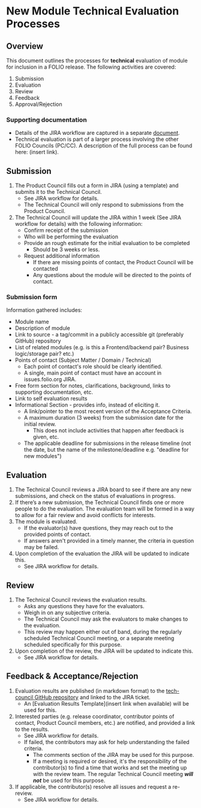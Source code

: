 # New Module Technical Evaluation Processes

## Overview
This document outlines the processes for **technical** evaluation of module for inclusion in a FOLIO release.  The following activities are covered:
1. Submission
1. Evaluation
1. Review
1. Feedback
1. Approval/Rejection

### Supporting documentation
* Details of the JIRA workflow are captured in a separate [document](TECH_EVAL_JIRA.md). 
* Technical evaluation is part of a larger process involving the other FOLIO Councils (PC/CC).  A description of the full process can be found here:  (insert link). 

## Submission
1. The Product Council fills out a form in JIRA (using a template) and submits it to the Technical Council.  
    * See JIRA workflow for details.
    * The Technical Council will only respond to submissions from the Product Council.
1. The Technical Council will update the JIRA within 1 week (See JIRA workflow for details) with the following information:
    * Confirm receipt of the submission
    * Who will be performing the evaluation
    * Provide an rough estimate for the initial evaluation to be completed
      * Should be 3 weeks or less.
    * Request additional information
      * If there are missing points of contact, the Product Council will be contacted
      * Any questions about the module will be directed to the points of contact.

### Submission form
Information gathered includes:
* Module name
* Description of module
* Link to source - a tag/commit in a publicly accessible git (preferably GitHub) repository 
* List of related modules (e.g. is this a Frontend/backend pair?  Business logic/storage pair?  etc.)
* Points of contact (Subject Matter / Domain / Technical)
  * Each point of contact's role should be clearly identified.
  * A single, main point of contact must have an account in issues.folio.org JIRA.
* Free form section for notes, clarifications, background, links to supporting documentation, etc.
* Link to self evaluation results
* Informational Section - provides info, instead of eliciting it.
  * A link/pointer to the most recent version of the Acceptance Criteria.
  * A maximum duration (3 weeks) from the submission date for the initial review.  
    * This does not include activities that happen after feedback is given, etc. 
  * The applicable deadline for submissions in the release timeline (not the date, but the name of the milestone/deadline e.g. "deadline for new modules")

## Evaluation
1. The Technical Council reviews a JIRA board to see if there are any new submissions, and check on the status of evaluations in progress.
1. If there’s a new submission, the Technical Council finds one or more people to do the evaluation. The evaluation team will be formed in a way to allow for a fair review and avoid conflicts for interests.
1. The module is evaluated.
    * If the evaluator(s) have questions, they may reach out to the provided points of contact.
    * If answers aren't provided in a timely manner, the criteria in question may be failed.
1. Upon completion of the evaluation the JIRA will be updated to indicate this.
    * See JIRA workflow for details.

## Review
1. The Technical Council reviews the evaluation results.
    * Asks any questions they have for the evaluators.
    * Weigh in on any subjective criteria.
    * The Technical Council may ask the evaluators to make changes to the evaluation.  
    * This review may happen either out of band, during the regularly scheduled Technical Council meeting, or a separate meeting scheduled specifically for this purpose.
1. Upon completion of the review, the JIRA will be updated to indicate this.
    * See JIRA workflow for details.

## Feedback & Acceptance/Rejection
1. Evaluation results are published (in markdown format) to the [tech-council GitHub repository](https://github.com/folio-org/tech-council) and linked to the JIRA ticket.
    * An [Evaluation Results Template](insert link when available) will be used for this.
1. Interested parties (e.g. release coordinator, contributor points of contact, Product Council members, etc.) are notified, and provided a link to the results.
    * See JIRA workflow for details.
    * If failed, the contributors may ask for help understanding the failed criteria.
      * The comments section of the JIRA may be used for this purpose.  
      * If a meeting is required or desired, it's the responsibility of the contributor(s) to find a time that works and set the meeting up with the review team.  The regular Technical Council meeting ***will not*** be used for this purpose.
1. If applicable, the contributor(s) resolve all issues and request a re-review.  
    * See JIRA workflow for details.
